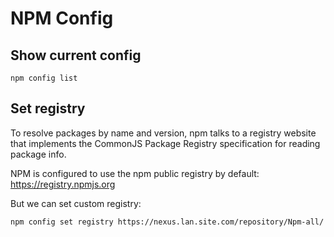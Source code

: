 # NPM Config

## Show current config

```
npm config list
```

## Set registry

To resolve packages by name and version, npm talks to a registry website that implements the CommonJS 
Package Registry specification for reading package info.

NPM is configured to use the npm public registry by default: https://registry.npmjs.org

But we can set custom registry:

```
npm config set registry https://nexus.lan.site.com/repository/Npm-all/
```
